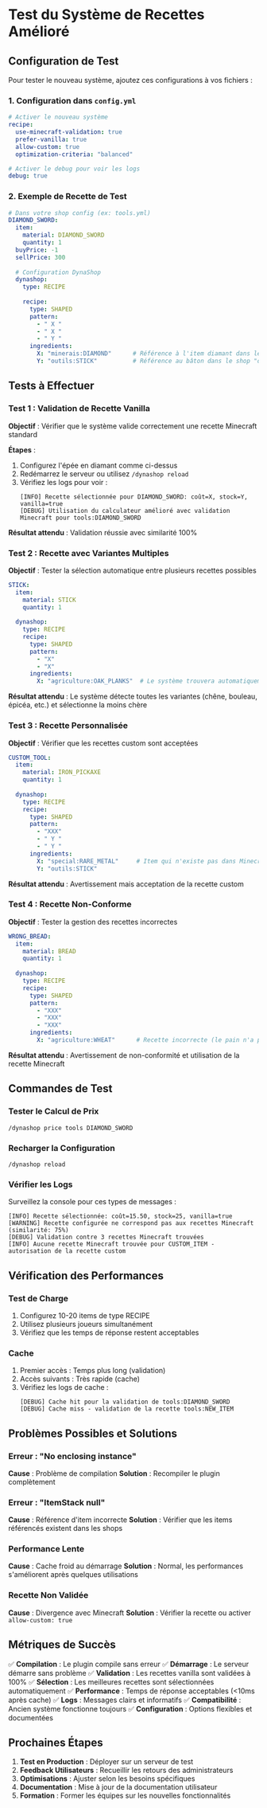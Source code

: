 # Test du Système de Recettes Amélioré

## Configuration de Test

Pour tester le nouveau système, ajoutez ces configurations à vos fichiers :

### 1. Configuration dans `config.yml`

```yaml
# Activer le nouveau système
recipe:
  use-minecraft-validation: true
  prefer-vanilla: true
  allow-custom: true
  optimization-criteria: "balanced"

# Activer le debug pour voir les logs
debug: true
```

### 2. Exemple de Recette de Test

```yaml
# Dans votre shop config (ex: tools.yml)
DIAMOND_SWORD:
  item:
    material: DIAMOND_SWORD
    quantity: 1
  buyPrice: -1
  sellPrice: 300
  
  # Configuration DynaShop
  dynashop:
    type: RECIPE
    
    recipe:
      type: SHAPED
      pattern:
        - " X "
        - " X "
        - " Y "
      ingredients:
        X: "minerais:DIAMOND"      # Référence à l'item diamant dans le shop "minerais"
        Y: "outils:STICK"          # Référence au bâton dans le shop "outils"
```

## Tests à Effectuer

### Test 1 : Validation de Recette Vanilla

**Objectif** : Vérifier que le système valide correctement une recette Minecraft standard

**Étapes** :
1. Configurez l'épée en diamant comme ci-dessus
2. Redémarrez le serveur ou utilisez `/dynashop reload`
3. Vérifiez les logs pour voir :
   ```
   [INFO] Recette sélectionnée pour DIAMOND_SWORD: coût=X, stock=Y, vanilla=true
   [DEBUG] Utilisation du calculateur amélioré avec validation Minecraft pour tools:DIAMOND_SWORD
   ```

**Résultat attendu** : Validation réussie avec similarité 100%

### Test 2 : Recette avec Variantes Multiples

**Objectif** : Tester la sélection automatique entre plusieurs recettes possibles

```yaml
STICK:
  item:
    material: STICK
    quantity: 1
  
  dynashop:
    type: RECIPE
    recipe:
      type: SHAPED
      pattern:
        - "X"
        - "X"
      ingredients:
        X: "agriculture:OAK_PLANKS"  # Le système trouvera automatiquement d'autres variantes
```

**Résultat attendu** : Le système détecte toutes les variantes (chêne, bouleau, épicéa, etc.) et sélectionne la moins chère

### Test 3 : Recette Personnalisée

**Objectif** : Vérifier que les recettes custom sont acceptées

```yaml
CUSTOM_TOOL:
  item:
    material: IRON_PICKAXE
    quantity: 1
  
  dynashop:
    type: RECIPE
    recipe:
      type: SHAPED
      pattern:
        - "XXX"
        - " Y "
        - " Y "
      ingredients:
        X: "special:RARE_METAL"     # Item qui n'existe pas dans Minecraft
        Y: "outils:STICK"
```

**Résultat attendu** : Avertissement mais acceptation de la recette custom

### Test 4 : Recette Non-Conforme

**Objectif** : Tester la gestion des recettes incorrectes

```yaml
WRONG_BREAD:
  item:
    material: BREAD
    quantity: 1
  
  dynashop:
    type: RECIPE
    recipe:
      type: SHAPED
      pattern:
        - "XXX"
        - "XXX"
        - "XXX"
      ingredients:
        X: "agriculture:WHEAT"      # Recette incorrecte (le pain n'a pas de pattern)
```

**Résultat attendu** : Avertissement de non-conformité et utilisation de la recette Minecraft

## Commandes de Test

### Tester le Calcul de Prix

```
/dynashop price tools DIAMOND_SWORD
```

### Recharger la Configuration

```
/dynashop reload
```

### Vérifier les Logs

Surveillez la console pour ces types de messages :

```
[INFO] Recette sélectionnée: coût=15.50, stock=25, vanilla=true
[WARNING] Recette configurée ne correspond pas aux recettes Minecraft (similarité: 75%)
[DEBUG] Validation contre 3 recettes Minecraft trouvées
[INFO] Aucune recette Minecraft trouvée pour CUSTOM_ITEM - autorisation de la recette custom
```

## Vérification des Performances

### Test de Charge

1. Configurez 10-20 items de type RECIPE
2. Utilisez plusieurs joueurs simultanément
3. Vérifiez que les temps de réponse restent acceptables

### Cache

1. Premier accès : Temps plus long (validation)
2. Accès suivants : Très rapide (cache)
3. Vérifiez les logs de cache :
   ```
   [DEBUG] Cache hit pour la validation de tools:DIAMOND_SWORD
   [DEBUG] Cache miss - validation de la recette tools:NEW_ITEM
   ```

## Problèmes Possibles et Solutions

### Erreur : "No enclosing instance"
**Cause** : Problème de compilation
**Solution** : Recompiler le plugin complètement

### Erreur : "ItemStack null"
**Cause** : Référence d'item incorrecte
**Solution** : Vérifier que les items référencés existent dans les shops

### Performance Lente
**Cause** : Cache froid au démarrage
**Solution** : Normal, les performances s'améliorent après quelques utilisations

### Recette Non Validée
**Cause** : Divergence avec Minecraft
**Solution** : Vérifier la recette ou activer `allow-custom: true`

## Métriques de Succès

✅ **Compilation** : Le plugin compile sans erreur
✅ **Démarrage** : Le serveur démarre sans problème
✅ **Validation** : Les recettes vanilla sont validées à 100%
✅ **Sélection** : Les meilleures recettes sont sélectionnées automatiquement
✅ **Performance** : Temps de réponse acceptables (<10ms après cache)
✅ **Logs** : Messages clairs et informatifs
✅ **Compatibilité** : Ancien système fonctionne toujours
✅ **Configuration** : Options flexibles et documentées

## Prochaines Étapes

1. **Test en Production** : Déployer sur un serveur de test
2. **Feedback Utilisateurs** : Recueillir les retours des administrateurs
3. **Optimisations** : Ajuster selon les besoins spécifiques
4. **Documentation** : Mise à jour de la documentation utilisateur
5. **Formation** : Former les équipes sur les nouvelles fonctionnalités

